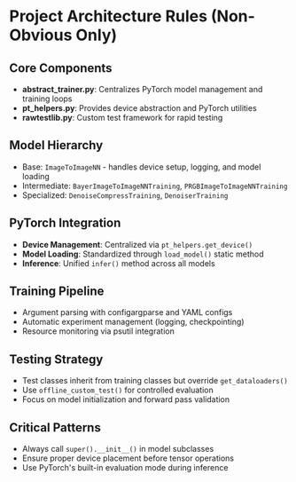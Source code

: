 # Project Architecture Rules (Non-Obvious Only)

## Core Components
- **abstract_trainer.py**: Centralizes PyTorch model management and training loops
- **pt_helpers.py**: Provides device abstraction and PyTorch utilities
- **rawtestlib.py**: Custom test framework for rapid testing

## Model Hierarchy
- Base: `ImageToImageNN` - handles device setup, logging, and model loading
- Intermediate: `BayerImageToImageNNTraining`, `PRGBImageToImageNNTraining`
- Specialized: `DenoiseCompressTraining`, `DenoiserTraining`

## PyTorch Integration
- **Device Management**: Centralized via `pt_helpers.get_device()`
- **Model Loading**: Standardized through `load_model()` static method
- **Inference**: Unified `infer()` method across all models

## Training Pipeline
- Argument parsing with configargparse and YAML configs
- Automatic experiment management (logging, checkpointing)
- Resource monitoring via psutil integration

## Testing Strategy
- Test classes inherit from training classes but override `get_dataloaders()`
- Use `offline_custom_test()` for controlled evaluation
- Focus on model initialization and forward pass validation

## Critical Patterns
- Always call `super().__init__()` in model subclasses
- Ensure proper device placement before tensor operations
- Use PyTorch's built-in evaluation mode during inference